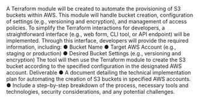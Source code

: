 A Terraform module will be created to automate the provisioning of S3 buckets within AWS.
This module will handle bucket creation, configuration of settings (e.g., versioning and
encryption), and management of access policies.
To simplify the Terraform interactions for developers, a straightforward interface (e.g., web
form, CLI tool, or API endpoint) will be implemented. Through this interface, developers will
provide the required information, including:
● Bucket Name
● Target AWS Account (e.g., staging or production)
● Desired Bucket Settings (e.g., versioning and encryption)
The tool will then use the Terraform module to create the S3 bucket according to the
specified configuration in the designated AWS account.
Deliverable
● A document detailing the technical implementation plan for automating the creation of
S3 buckets in specified AWS accounts.
● Include a step-by-step breakdown of the process, necessary tools and technologies,
security considerations, and any potential challenges.